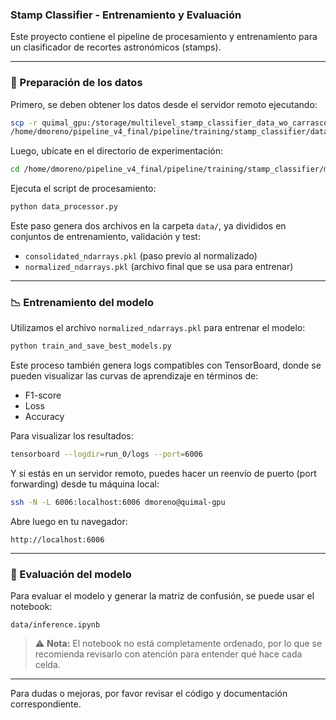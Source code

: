 ### Stamp Classifier - Entrenamiento y Evaluación

Este proyecto contiene el pipeline de procesamiento y entrenamiento para un clasificador de recortes astronómicos (stamps).

---

### 📁 Preparación de los datos

Primero, se deben obtener los datos desde el servidor remoto ejecutando:

```bash
scp -r quimal_gpu:/storage/multilevel_stamp_classifier_data_wo_carrasco_davis \
/home/dmoreno/pipeline_v4_final/pipeline/training/stamp_classifier/data_acquisition/data/processed/consolidated_dataset.pkl
```

Luego, ubícate en el directorio de experimentación:

```bash
cd /home/dmoreno/pipeline_v4_final/pipeline/training/stamp_classifier/models/experimentation/stamp_full
```

Ejecuta el script de procesamiento:

```bash
python data_processor.py
```

Este paso genera dos archivos en la carpeta `data/`, ya divididos en conjuntos de entrenamiento, validación y test:

* `consolidated_ndarrays.pkl` (paso previo al normalizado)
* `normalized_ndarrays.pkl` (archivo final que se usa para entrenar)

---

### 📉 Entrenamiento del modelo

Utilizamos el archivo `normalized_ndarrays.pkl` para entrenar el modelo:

```bash
python train_and_save_best_models.py
```

Este proceso también genera logs compatibles con TensorBoard, donde se pueden visualizar las curvas de aprendizaje en términos de:

* F1-score
* Loss
* Accuracy

Para visualizar los resultados:

```bash
tensorboard --logdir=run_0/logs --port=6006
```

Y si estás en un servidor remoto, puedes hacer un reenvío de puerto (port forwarding) desde tu máquina local:

```bash
ssh -N -L 6006:localhost:6006 dmoreno@quimal-gpu
```

Abre luego en tu navegador:

```
http://localhost:6006
```

---

### 🔢 Evaluación del modelo

Para evaluar el modelo y generar la matriz de confusión, se puede usar el notebook:

```
data/inference.ipynb
```

> ⚠️ **Nota:** El notebook no está completamente ordenado, por lo que se recomienda revisarlo con atención para entender qué hace cada celda.

---

Para dudas o mejoras, por favor revisar el código y documentación correspondiente.
